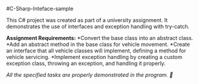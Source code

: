 #C-Sharp-Inteface-sample


This C# project was created as part of a university assignment. It demonstrates the use of interfaces and exception handling with try-catch.

**Assignment Requirements:**
*Convert the base class into an abstract class.
*Add an abstract method in the base class for vehicle movement.
*Create an interface that all vehicle classes will implement, defining a method for vehicle servicing.
*Implement exception handling by creating a custom exception class, throwing an exception, and handling it properly.

*All the specified tasks are properly demonstrated in the program. 🚀*